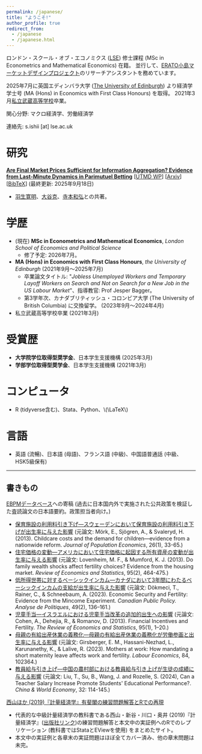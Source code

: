```yaml
---
permalink: /japanese/
title: "ようこそ!"
author_profile: true
redirect_from:
  - /japanese
  - /japanese.html
---
```


ロンドン・スクール・オブ・エコノミクス (<a href="https://www.lse.ac.uk" target="_blank" rel="noopener noreferrer">LSE</a>) 修士課程 (MSc in Econometrics and Mathematical Economics) 在籍。
並行して、<a href="https://www.jst.go.jp/erato/kojima/" target="_blank" rel="noopener noreferrer">ERATO小島マーケットデザインプロジェクト</a>のリサーチアシスタントを務めています。

2025年7月に英国エディンバラ大学 (<a href="https://www.ed.ac.uk" target="_blank" rel="noopener noreferrer">The University of Edinburgh</a>) より経済学学士号 (MA (Hons) in Economics with First Class Honours) を取得。
2021年3月<a href="https://www.musashi.ed.jp/" target="_blank" rel="noopener noreferrer">私立武蔵高等学校</a>卒業。

関心分野: マクロ経済学、労働経済学

連絡先: s.ishii [at] lse.ac.uk

研究
=====
**[Are Final Market Prices Sufficient for Information Aggregation? Evidence from Last-Minute Dynamics in Parimutuel Betting](files/hanyu2025final.pdf)** [<a href="https://www.mdc.e.u-tokyo.ac.jp/wp/wp-content/uploads/2025/09/UTMD-093.pdf" target="_blank" rel="noopener noreferrer">UTMD WP</a>] [<a href="https://doi.org/10.48550/arXiv.2509.14645" target="_blank" rel="noopener noreferrer">Arxiv</a>] [[BibTeX](files/hanyu2025final.bib)] (最終更新: 2025年9月18日)
- <a href="https://hiroakiyusheng.github.io/ja" target="_blank" rel="noopener noreferrer">羽生寛明</a>、<a href="https://sites.google.com/site/suguruotaniecon" target="_blank" rel="noopener noreferrer">大谷克</a>、<a href="https://sites.google.com/view/kazuhiroteramoto/home" target="_blank" rel="noopener noreferrer">寺本和弘</a>との共著。

学歴
=====
- (現在) **MSc in Econometrics and Mathematical Economics**, *London School of Economics and Political Science*
  - 修了予定: 2026年7月。
- **MA (Hons) in Economics with First Class Honours**, *the University of Edinburgh* (2021年9月～2025年7月)
  - 卒業論文タイトル: "*Jobless Unemployed Workers and Temporary Layoff Workers on Search and Not on Search for a New Job in the US Labour Market*"、指導教官: Prof Jesper Bagger。
  - 第3学年次、カナダブリティッシュ・コロンビア大学 (The University of British Columbia) に交換留学。 (2023年9月～2024年4月)
- 私立武蔵高等学校卒業 (2021年3月)

受賞歴
=====
- **大学院学位取得型奨学金**、日本学生支援機構 (2025年3月)
- **学部学位取得型奨学金**、日本学生支援機構 (2021年3月)

コンピュータ
=====
- R (tidyverse含む)、Stata、Python、\\(\LaTeX\\)

言語
=====
- 英語 (流暢)、日本語 (母語)、フランス語 (中級)、中国語普通話 (中級、HSK5級保有)

---

書きもの
-----
<a href="https://cyberagentailab.github.io/EBPMDB/" target="_blank" rel="noopener noreferrer">EBPMデータベース</a>への寄稿 (過去に日本国内外で実施された公共政策を検証した査読論文の日本語要約。政策担当者向け。)
- <a href="https://cyberagentailab.github.io/EBPMDB/doc/document136/" target="_blank" rel="noopener noreferrer">保育施設の利用料引き下げ―スウェーデンにおいて保育施設の利用料引き下げが出生率に与えた影響</a> (元論文: Mörk, E., Sjögren, A., & Svaleryd, H. (2013). Childcare costs and the demand for children—evidence from a nationwide reform. *Journal of Population Economics*, 26(1), 33-65.)
- <a href="https://cyberagentailab.github.io/EBPMDB/doc/document138/" target="_blank" rel="noopener noreferrer">住宅価格の変動―アメリカにおいて住宅価格に起因する所有資産の変動が出生率に与える影響</a> (元論文: Lovenheim, M. F., & Mumford, K. J. (2013). Do family wealth shocks affect fertility choices? Evidence from the housing market. *Review of Economics and Statistics*, 95(2), 464-475.)
- <a href="https://cyberagentailab.github.io/EBPMDB/doc/document142/" target="_blank" rel="noopener noreferrer">低所得世帯に対するベーシックインカム―カナダにおいて3年間にわたるベーシックインカムの支給が出生率に与えた影響</a> (元論文: Dökmeci, T., Rainer, C., & Schneebaum, A. (2023). Economic Security and Fertility: Evidence from the Mincome Experiment. *Canadian Public Policy. Analyse de Politiques*, 49(2), 136–161.)
- <a href="https://cyberagentailab.github.io/EBPMDB/doc/document130/" target="_blank" rel="noopener noreferrer">児童手当―イスラエルにおける児童手当改革の追加的出生への影響</a> (元論文: Cohen, A., Dehejia, R., & Romanov, D. (2013). Financial Incentives and Fertility. *The Review of Economics and Statistics*, 95(1), 1–20.)
- <a href="https://cyberagentailab.github.io/EBPMDB/doc/document144/" target="_blank" rel="noopener noreferrer">母親の有給出産休業の義務化―母親の有給出産休業の義務化が労働参画と出生率に与える影響</a> (元論文: Girsberger, E. M., Hassani-Nezhad, L., Karunanethy, K., & Lalive, R. (2023). Mothers at work: How mandating a short maternity leave affects work and fertility. *Labour Economics*, 84, 102364.)
- <a href="https://cyberagentailab.github.io/EBPMDB/doc/document29/" target="_blank" rel="noopener noreferrer">教員給与引き上げ―中国の農村部における教員給与引き上げが生徒の成績に与える影響</a> (元論文: Liu, T., Su, B., Wang, J. and Rozelle, S. (2024), Can a Teacher Salary Increase Promote Students' Educational Performance?. *China & World Economy*, 32: 114-145.)

<a href="https://sishii0418.github.io/nishiyama_econometrics/" target="_blank" rel="noopener noreferrer">西山ほか (2019)『計量経済学』有斐閣の練習問題解答とRでの再現</a>
- 代表的な中級計量経済学の教科書である西山・新谷・川口・奥井 (2019)『計量経済学』(<a href="https://www.yuhikaku.co.jp/books/detail/9784641053854" target="_blank" rel="noopener noreferrer">出版社リンク</a>)の練習問題解答と本文中の実証例へのRでのレプリケーション (教科書ではStataとEViewを使用) をまとめたサイト。
- 本文中の実証例と各章末の実証問題はほぼ全てカバー済み、他の章末問題は未完。